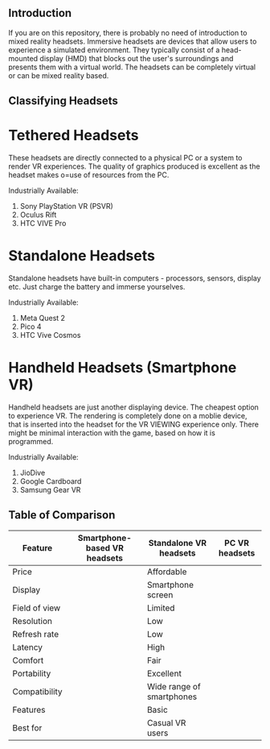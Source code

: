 ## Introduction
If you are on this repository, there is probably no need of introduction to mixed reality headsets. Immersive headsets are devices that allow users to experience a simulated environment. They typically consist of a head-mounted display (HMD) that blocks out the user's surroundings and presents them with a virtual world. The headsets can be completely virtual or can be mixed reality based.

## Classifying Headsets

# Tethered Headsets
These headsets are directly connected to a physical PC or a system to render VR experiences. The quality of graphics produced is excellent as the headset makes o=use of resources from the PC.

Industrially Available: <br>
1. Sony PlayStation VR (PSVR)
2. Oculus Rift
3. HTC VIVE Pro

# Standalone Headsets
Standalone headsets have built-in computers - processors, sensors, display etc. Just charge the battery and immerse yourselves.

Industrially Available: <br>
1. Meta Quest 2
2. Pico 4
3. HTC Vive Cosmos

# Handheld Headsets (Smartphone VR)
Handheld headsets are just another displaying device. The cheapest option to experience VR. The rendering is completely done on a moblie device, that is inserted into the headset for the VR VIEWING experience only. There might be minimal interaction with the game, based on how it is programmed.

Industrially Available: <br>
1. JioDive
2. Google Cardboard
3. Samsung Gear VR

## Table of Comparison

| Feature |	Smartphone-based VR headsets |	Standalone VR headsets | PC VR headsets |
|---------|------------------------------|-------------------------|----------------|
|Price|	|Affordable|	|Mid-range|	|High-end|
|Display|	|Smartphone screen|	|Built-in display|	|Built-in display|
|Field of view|	|Limited|	|Good|	|Excellent|
|Resolution|	|Low|	|Good|	|Excellent|
|Refresh rate|	|Low|	|Good|	|Excellent|
|Latency|	|High|	|Good|	|Excellent|
|Comfort|	|Fair|	|Good|	|Excellent|
|Portability|	|Excellent|	|Good|	|Fair|
|Compatibility|	|Wide range of smartphones|	|Limited|	Wide range of PCs|
|Features|	|Basic|	|Advanced|	|Advanced|
|Best for|	|Casual VR users|	|Enthusiast VR users|	|Professional VR users|